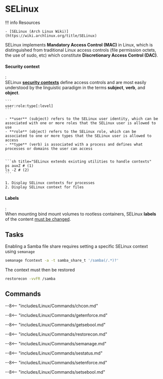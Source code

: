 # SELinux

!!! info Resources

    - [SELinux (Arch Linux Wiki)](https://wiki.archlinux.org/title/SELinux)

SELinux implements **Mandatory Access Control (MAC)** in Linux, which is distinguished from traditional Linux access controls (file permission octets, the use of sudo, etc) which constitute **Discretionary Access Control (DAC)**.

#### Security context
:   
    SELinux [**security contexts**](https://wiki.archlinux.org/title/SELinux) define access controls and are most easily understood by the linguistic paradigm in the terms **subject**, **verb**, and **object**.

    ```
    user:role:type[:level]
    ``` 
    
    - **user** (subject) refers to the SELinux user identity, which can be associated with one or more roles that the SELinux user is allowed to use
    - **role** (object) refers to the SELinux role, which can be associated to one or more types that the SELinux user is allowed to access
    - **type** (verb) is associated with a process and defines what processes or domains the user can access


    ```sh title="SELinux extends existing utilities to handle contexts"
    ps auxZ # (1)
    ls -Z # (2)
    ```

    1. Display SELinux contexts for processes
    2. Display SELinux context for files

#### Labels
:   
    When mounting bind mount volumes to rootless containers, SELinux **labels** of the content [must be changed](https://www.redhat.com/sysadmin/user-namespaces-selinux-rootless-containers).


## Tasks

Enabling a Samba file share requires setting a specific SELinux context using `semanage`
```sh
semanage fcontext -a -t samba_share_t '/samba(/.*)?'
```
The context must then be restored
```sh
restorecon -vvFR /samba
```

## Commands


--8<-- "includes/Linux/Commands/chcon.md"

--8<-- "includes/Linux/Commands/getenforce.md"

--8<-- "includes/Linux/Commands/getsebool.md"

--8<-- "includes/Linux/Commands/restorecon.md"

--8<-- "includes/Linux/Commands/semanage.md"

--8<-- "includes/Linux/Commands/sestatus.md"

--8<-- "includes/Linux/Commands/setenforce.md"

--8<-- "includes/Linux/Commands/setsebool.md"
